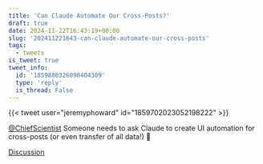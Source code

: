 ```yaml
---
title: 'Can Claude Automate Our Cross-Posts?'
draft: true
date: 2024-11-22T16:43:19+00:00
slug: '202411221643-can-claude-automate-our-cross-posts'
tags:
  - tweets
is_tweet: true
tweet_info:
  id: '1859880326090404309'
  type: 'reply'
  is_thread: False
---
```




{{< tweet user="jeremyphoward" id="1859702023052198222" >}}

[@ChiefScientist](https://x.com/ChiefScientist) Someone needs to ask Claude to create UI automation for cross-posts (or even transfer of all data!) 🫢

[Discussion](https://x.com/sytelus/status/1859880326090404309)
